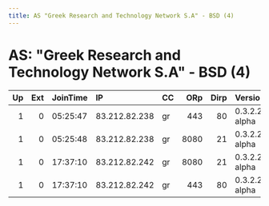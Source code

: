 ```yaml
---
title: AS "Greek Research and Technology Network S.A" - BSD (4)
---
```


# AS: "Greek Research and Technology Network S.A" - BSD (4)

|   Up |   Ext | JoinTime   | IP            | CC   |   ORp |   Dirp | Version       | Contact                   | Nickname      |   eFamMembers |
|-----:|------:|:-----------|:--------------|:-----|------:|-------:|:--------------|:--------------------------|:--------------|--------------:|
|    1 |     0 | 05:25:47   | 83.212.82.238 | gr   |   443 |     80 | 0.3.2.2-alpha | 0x8FD5CF5F39FC03EBB382747 | freeBogatov02 |             4 |
|    1 |     0 | 05:25:48   | 83.212.82.238 | gr   |  8080 |     21 | 0.3.2.2-alpha | 0x8FD5CF5F39FC03EBB382747 | freeBogatov02 |             4 |
|    1 |     0 | 17:37:10   | 83.212.82.242 | gr   |  8080 |     21 | 0.3.2.2-alpha | 0x8FD5CF5F39FC03EBB382747 | freeBogatov03 |             4 |
|    1 |     0 | 17:37:10   | 83.212.82.242 | gr   |   443 |     80 | 0.3.2.2-alpha | 0x8FD5CF5F39FC03EBB382747 | freeBogatov03 |             4 |
